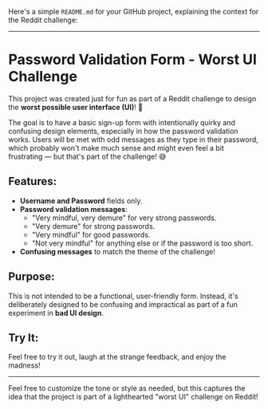 Here's a simple `README.md` for your GitHub project, explaining the context for the Reddit challenge:

---

# Password Validation Form - Worst UI Challenge

This project was created just for fun as part of a Reddit challenge to design the **worst possible user interface (UI)**! 🎉

The goal is to have a basic sign-up form with intentionally quirky and confusing design elements, especially in how the password validation works. Users will be met with odd messages as they type in their password, which probably won't make much sense and might even feel a bit frustrating — but that's part of the challenge! 😅

## Features:
- **Username and Password** fields only.
- **Password validation messages**:
  - "Very mindful, very demure" for very strong passwords.
  - "Very demure" for strong passwords.
  - "Very mindful" for good passwords.
  - "Not very mindful" for anything else or if the password is too short.
- **Confusing messages** to match the theme of the challenge!

## Purpose:
This is not intended to be a functional, user-friendly form. Instead, it's deliberately designed to be confusing and impractical as part of a fun experiment in **bad UI design**.

## Try It:
Feel free to try it out, laugh at the strange feedback, and enjoy the madness!

---

Feel free to customize the tone or style as needed, but this captures the idea that the project is part of a lighthearted "worst UI" challenge on Reddit!

